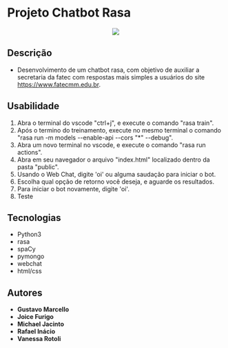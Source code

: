 # Projeto Chatbot Rasa
<p align="center"><img src = "https://miro.medium.com/max/3676/1*_dSYveHwcyajSzy23yYmYA.jpeg"></p>

## Descrição
- Desenvolvimento de um chatbot rasa, com objetivo de auxiliar a secretaria da fatec com respostas mais simples a usuários do site https://www.fatecmm.edu.br.

## Usabilidade
1. Abra o terminal do vscode "ctrl+j", e execute o comando "rasa train".
2. Após o termino do treinamento, execute no mesmo terminal o comando "rasa run -m models --enable-api --cors "*" --debug".
3. Abra um novo terminal no vscode, e execute o comando "rasa run actions".
4. Abra em seu navegador o arquivo "index.html" localizado dentro da pasta "public".
5. Usando o Web Chat, digite 'oi' ou alguma saudação para iniciar o bot.
6. Escolha qual opção de retorno você deseja, e aguarde os resultados.
7. Para iniciar o bot novamente, digite 'oi'.
8. Teste 

## Tecnologias 
- Python3
- rasa
- spaCy
- pymongo
- webchat
- html/css

## Autores
- <b>Gustavo Marcello</b>
- <b>Joice Furigo</b>
- <b>Michael Jacinto</b>
- <b>Rafael Inácio</b>
- <b>Vanessa Rotoli</b>

